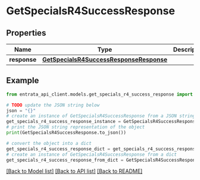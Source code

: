 # GetSpecialsR4SuccessResponse


## Properties

Name | Type | Description | Notes
------------ | ------------- | ------------- | -------------
**response** | [**GetSpecialsR4SuccessResponseResponse**](GetSpecialsR4SuccessResponseResponse.md) |  | 

## Example

```python
from entrata_api_client.models.get_specials_r4_success_response import GetSpecialsR4SuccessResponse

# TODO update the JSON string below
json = "{}"
# create an instance of GetSpecialsR4SuccessResponse from a JSON string
get_specials_r4_success_response_instance = GetSpecialsR4SuccessResponse.from_json(json)
# print the JSON string representation of the object
print(GetSpecialsR4SuccessResponse.to_json())

# convert the object into a dict
get_specials_r4_success_response_dict = get_specials_r4_success_response_instance.to_dict()
# create an instance of GetSpecialsR4SuccessResponse from a dict
get_specials_r4_success_response_from_dict = GetSpecialsR4SuccessResponse.from_dict(get_specials_r4_success_response_dict)
```
[[Back to Model list]](../README.md#documentation-for-models) [[Back to API list]](../README.md#documentation-for-api-endpoints) [[Back to README]](../README.md)


